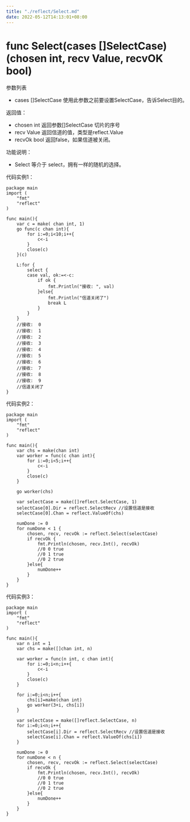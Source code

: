 ```yaml
---
title: "./reflect/Select.md"
date: 2022-05-12T14:13:01+08:00
---
```

# func Select(cases []SelectCase) (chosen int, recv Value, recvOK bool)
参数列表

- cases []SelectCase 使用此参数之前要设置SelectCase，告诉Select目的。

返回值：

- chosen int 返回参数[]SelectCase 切片的序号
- recv Value 返回信道的值，类型是reflect.Value
- recvOk bool 返回false，如果信道被关闭。

功能说明：

- Select 等介于 select，拥有一样的随机的选择。

代码实例1：

    package main
    import (
        "fmt"
        "reflect"
    )
    
    func main(){
		var c = make( chan int, 1)
		go func(c chan int){
			for i:=0;i<10;i++{
				c<-i
			}
			close(c)
		}(c)
		
		L:for {
			select {
			case val, ok:=<-c:
				if ok {
					fmt.Println("接收: ", val)
				}else{
					fmt.Println("信道关闭了")
					break L
				}
			}
		}
		//接收:  0
		//接收:  1
		//接收:  2
		//接收:  3
		//接收:  4
		//接收:  5
		//接收:  6
		//接收:  7
		//接收:  8
		//接收:  9
		//信道关闭了
    }

代码实例2：

    package main
    import (
        "fmt"
        "reflect"
    )
    
    func main(){
		var chs = make(chan int)
		var worker = func(c chan int){
			for i:=0;i<5;i++{
				c<-i
			}
			close(c)
		}
		
		go worker(chs)
		
		var selectCase = make([]reflect.SelectCase, 1)
		selectCase[0].Dir = reflect.SelectRecv //设置信道是接收
		selectCase[0].Chan = reflect.ValueOf(chs)
		
		numDone := 0
		for numDone < 1 {
			chosen, recv, recvOk := reflect.Select(selectCase)
			if recvOk {
				fmt.Println(chosen, recv.Int(), recvOk)
				//0 0 true
				//0 1 true
				//0 2 true
			}else{
				numDone++
			}
		}
	}
代码实例3：

    package main
    import (
        "fmt"
        "reflect"
    )
    
    func main(){
		var n int = 1
		var chs = make([]chan int, n)
		
		var worker = func(n int, c chan int){
			for i:=0;i<n;i++{
				c<-i
			}
			close(c)
		}
		
		for i:=0;i<n;i++{
			chs[i]=make(chan int)
			go worker(3+i, chs[i])
		}
		
		var selectCase = make([]reflect.SelectCase, n)
		for i:=0;i<n;i++{
			selectCase[i].Dir = reflect.SelectRecv //设置信道是接收
			selectCase[i].Chan = reflect.ValueOf(chs[i])
		}
		
		numDone := 0
		for numDone < n {
			chosen, recv, recvOk := reflect.Select(selectCase)
			if recvOk {
				fmt.Println(chosen, recv.Int(), recvOk)
				//0 0 true
				//0 1 true
				//0 2 true
			}else{
				numDone++
			}
		}
	}
